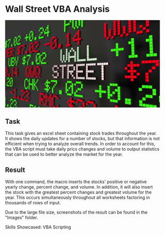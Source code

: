 # Wall Street VBA Analysis
![wall_street](Images/wall_street.png)

## Task
This task gives an excel sheet containing stock trades throughout the year. It shows the daily updates for a number of stocks, but that information is not efficient when trying to analyze overall trends. In order to account for this, the VBA script must take daily prics changes and volume to output statistics that can be used to better analyze the market for the year.

## Result
With one command, the macro inserts the stocks' positive or negative yearly change, percent change, and volume. In addition, it will also insert the stock with the greatest percent changes and greatest volume for the year. This occurs simultaneously throughout all worksheets factoring in thousands of rows of input. 

Due to the large file size, screenshots of the result can be found in the "Images" folder.

Skills Showcased: VBA Scripting
